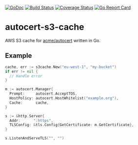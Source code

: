 [![GoDoc](https://godoc.org/github.com/danilobuerger/autocert-s3-cache?status.svg)](https://godoc.org/github.com/danilobuerger/autocert-s3-cache) [![Build Status](https://travis-ci.org/danilobuerger/autocert-s3-cache.svg?branch=master)](https://travis-ci.org/danilobuerger/autocert-s3-cache) [![Coverage Status](https://coveralls.io/repos/github/danilobuerger/autocert-s3-cache/badge.svg?branch=master)](https://coveralls.io/github/danilobuerger/autocert-s3-cache?branch=master) [![Go Report Card](https://goreportcard.com/badge/github.com/danilobuerger/autocert-s3-cache)](https://goreportcard.com/report/github.com/danilobuerger/autocert-s3-cache)

# autocert-s3-cache

AWS S3 cache for [acme/autocert](https://godoc.org/golang.org/x/crypto/acme/autocert) written in Go.

## Example

```go
cache, err := s3cache.New("eu-west-1", "my-bucket")
if err != nil {
  // Handle error
}

m := autocert.Manager{
  Prompt:     autocert.AcceptTOS,
  HostPolicy: autocert.HostWhitelist("example.org"),
  Cache:      cache,
}

s := &http.Server{
  Addr:      ":https",
  TLSConfig: &tls.Config{GetCertificate: m.GetCertificate},
}

s.ListenAndServeTLS("", "")
```
